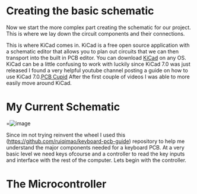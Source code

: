# Creating the basic schematic
Now we start the more complex part creating the schematic for our project. This is where we lay down the circuit components and their connections.

This is where KiCad comes in. KiCad is a free open source application with a schematic editor that allows you to plan out circuits that we can then transport into the built in PCB editor. You can download [KiCad](https://www.kicad.org/) on any OS. KiCad can be a little confusing to work with luckily since KiCad 7.0 was just released I found a very helpful youtube channel posting a guide on how to use KiCad 7.0.[PCB Cupid](https://www.youtube.com/@pcbcupid/videos) After the first couple of videos I was able to more easily move around KiCad.

# My Current Schematic
=![image](https://user-images.githubusercontent.com/126110580/232595850-81969f99-a8fb-495e-8bd7-4325db949e94.png)

Since im not trying reinvent the wheel I used this (https://github.com/ruiqimao/keyboard-pcb-guide) repository to help me understand the major components needed for a keyboard PCB. At a very basic level we need keys ofcourse and a controller to read the key inputs and interface with the rest of the computer. Lets begin with the controller.

# The Microcontroller 

